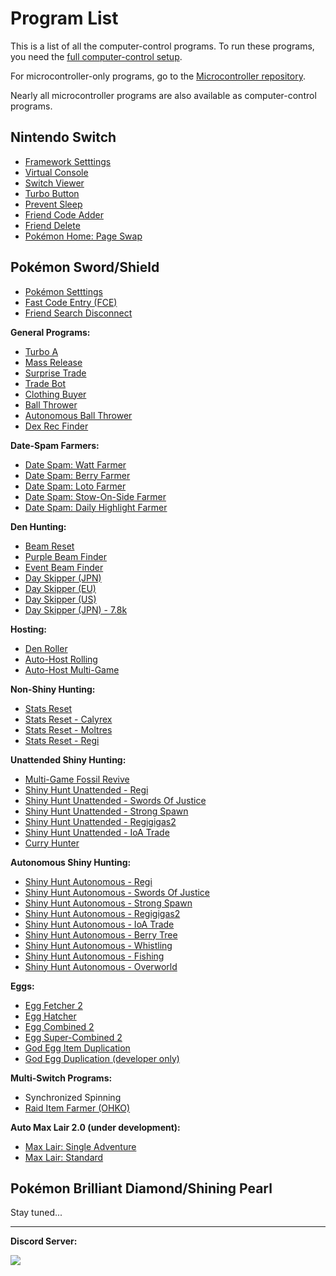 # Program List

This is a list of all the computer-control programs. To run these programs, you need the [full computer-control setup](/Wiki/Hardware/README.md).

For microcontroller-only programs, go to the [Microcontroller repository](https://github.com/PokemonAutomation/Microcontroller/blob/main/Wiki/Programs/README.md).

Nearly all microcontroller programs are also available as computer-control programs.

## Nintendo Switch

- [Framework Setttings](NintendoSwitch/FrameworkSettings.md)
- [Virtual Console](NintendoSwitch/VirtualConsole.md)
- [Switch Viewer](NintendoSwitch/SwitchViewer.md)
- [Turbo Button](NintendoSwitch/TurboButton.md)
- [Prevent Sleep](NintendoSwitch/PreventSleep.md)
- [Friend Code Adder](NintendoSwitch/FriendCodeAdder.md)
- [Friend Delete](NintendoSwitch/FriendDelete.md)
- [Pokémon Home: Page Swap](NintendoSwitch/PokemonHomePageSwap.md)

## Pokémon Sword/Shield

- [Pokémon Setttings](PokemonSwSh/PokemonSettings.md)
- [Fast Code Entry (FCE)](PokemonSwSh/FastCodeEntry.md)
- [Friend Search Disconnect](PokemonSwSh/FriendSearchDisconnect.md)

**General Programs:**

- [Turbo A](PokemonSwSh/TurboA.md)
- [Mass Release](PokemonSwSh/MassRelease.md)
- [Surprise Trade](PokemonSwSh/SurpriseTrade.md)
- [Trade Bot](PokemonSwSh/TradeBot.md)
- [Clothing Buyer](PokemonSwSh/ClothingBuyer.md)
- [Ball Thrower](PokemonSwSh/BallThrower.md)
- [Autonomous Ball Thrower](PokemonSwShAutonomous/BallThrower.md)
- [Dex Rec Finder](PokemonSwShAutonomous/DexRecFinder.md)

**Date-Spam Farmers:**
- [Date Spam: Watt Farmer](PokemonSwSh/DateSpam-WattFarmer.md)
- [Date Spam: Berry Farmer](PokemonSwSh/DateSpam-BerryFarmer.md)
- [Date Spam: Loto Farmer](PokemonSwSh/DateSpam-LotoFarmer.md)
- [Date Spam: Stow-On-Side Farmer](PokemonSwSh/DateSpam-StowOnSideFarmer.md)
- [Date Spam: Daily Highlight Farmer](PokemonSwSh/DateSpam-DailyHighlightFarmer.md)

**Den Hunting:**
- [Beam Reset](PokemonSwSh/BeamReset.md)
- [Purple Beam Finder](PokemonSwSh/PurpleBeamFinder.md)
- [Event Beam Finder](PokemonSwSh/EventBeamFinder.md)
- [Day Skipper (JPN)](PokemonSwSh/DaySkipperJPN.md)
- [Day Skipper (EU)](PokemonSwSh/DaySkipperEU.md)
- [Day Skipper (US)](PokemonSwSh/DaySkipperUS.md)
- [Day Skipper (JPN) - 7.8k](PokemonSwSh/DaySkipperJPN-7.8k.md)

**Hosting:**
- [Den Roller](PokemonSwSh/DenRoller.md)
- [Auto-Host Rolling](PokemonSwSh/AutoHost-Rolling.md)
- [Auto-Host Multi-Game](PokemonSwSh/AutoHost-MultiGame.md)

**Non-Shiny Hunting:**
- [Stats Reset](PokemonSwSh/StatsReset.md)
- [Stats Reset - Calyrex](PokemonSwSh/StatsReset-Calyrex.md)
- [Stats Reset - Moltres](PokemonSwSh/StatsReset-Moltres.md)
- [Stats Reset - Regi](PokemonSwSh/StatsReset-Regi.md)

**Unattended Shiny Hunting:**
- [Multi-Game Fossil Revive](PokemonSwSh/MultiGame-FossilRevive.md)
- [Shiny Hunt Unattended - Regi](PokemonSwSh/ShinyHuntUnattended-Regi.md)
- [Shiny Hunt Unattended - Swords Of Justice](PokemonSwSh/ShinyHuntUnattended-SwordsOfJustice.md)
- [Shiny Hunt Unattended - Strong Spawn](PokemonSwSh/ShinyHuntUnattended-StrongSpawn.md)
- [Shiny Hunt Unattended - Regigigas2](PokemonSwSh/ShinyHuntUnattended-Regigigas2.md)
- [Shiny Hunt Unattended - IoA Trade](PokemonSwSh/ShinyHuntUnattended-IoATrade.md)
- [Curry Hunter](PokemonSwSh/CurryHunter.md)

**Autonomous Shiny Hunting:**
- [Shiny Hunt Autonomous - Regi](PokemonSwSh/ShinyHuntAutonomous-Regi.md)
- [Shiny Hunt Autonomous - Swords Of Justice](PokemonSwSh/ShinyHuntAutonomous-SwordsOfJustice.md)
- [Shiny Hunt Autonomous - Strong Spawn](PokemonSwSh/ShinyHuntAutonomous-Autonomous.md)
- [Shiny Hunt Autonomous - Regigigas2](PokemonSwSh/ShinyHuntAutonomous-Autonomous.md)
- [Shiny Hunt Autonomous - IoA Trade](PokemonSwSh/ShinyHuntAutonomous-Autonomous.md)
- [Shiny Hunt Autonomous - Berry Tree](PokemonSwSh/ShinyHuntAutonomous-BerryTree.md)
- [Shiny Hunt Autonomous - Whistling](PokemonSwSh/ShinyHuntAutonomous-Whistling.md)
- [Shiny Hunt Autonomous - Fishing](PokemonSwSh/ShinyHuntAutonomous-Fishing.md)
- [Shiny Hunt Autonomous - Overworld](PokemonSwSh/ShinyHuntAutonomous-Overworld.md)

**Eggs:**
- [Egg Fetcher 2](PokemonSwSh/EggFetcher2.md)
- [Egg Hatcher](PokemonSwSh/EggHatcher.md)
- [Egg Combined 2](PokemonSwSh/EggCombined2.md)
- [Egg Super-Combined 2](PokemonSwSh/EggSuperCombined2.md)
- [God Egg Item Duplication](PokemonSwSh/GodEggItemDuplication.md)
- [God Egg Duplication (developer only)](PokemonSwSh/GodEggDuplication.md)

**Multi-Switch Programs:**
- Synchronized Spinning
- [Raid Item Farmer (OHKO)](PokemonSwSh/RaidItemFarmerOHKO.md)

**Auto Max Lair 2.0 (under development):**
- [Max Lair: Single Adventure](PokemonSwSh/MaxLair-SingleAdventure.md)
- [Max Lair: Standard](PokemonSwSh/MaxLair-Standard.md)

## Pokémon Brilliant Diamond/Shining Pearl

Stay tuned...


<hr>

**Discord Server:** 

[<img src="https://canary.discordapp.com/api/guilds/695809740428673034/widget.png?style=banner2">](https://discord.gg/cQ4gWxN)


